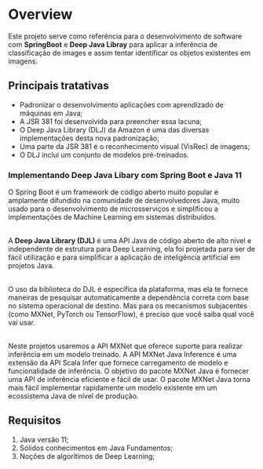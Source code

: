 # Overview

Este projeto serve como referência para o desenvolvimento de software com **SpringBoot** e **Deep Java Libray** para aplicar a inferência de classificação de images e assim tentar identificar os objetos 
existentes em imagens.

## Principais tratativas

- Padronizar o desenvolvimento aplicações com aprendizado de máquinas em Java;
- A JSR 381 foi desenvolvida para preencher essa lacuna;
- O Deep Java Library (DLJ) da Amazon é uma das diversas implementações desta nova padronização;
- Uma parte da JSR 381 é o reconhecimento visual (VisRec) de imagens;
- O DLJ inclui um conjunto de modelos pré-treinados.

### Implementando Deep Java Libary com Spring Boot e Java 11

O Spring Boot é um framework de código aberto muito popular e amplamente difundido na comunidade de desenvolvedores Java, muito usado para o desenvolvimento de microsserviços e simplificou a 
implementações de Machine Learning em sistemas distribuídos.
<br/><br/>

A **Deep Java Library (DJL)** é uma API Java de código aberto de alto nível e independente de estrutura para Deep Learning, ela foi projetada para ser de fácil utilização e para simplificar a aplicação de inteligência artificial em projetos Java.
<br/><br/>

O uso da biblioteca do DJL é específica da plataforma, mas ela te fornece maneiras de pesquisar automaticamente a dependência correta com base no sistema operacional de destino. Mas para os mecanismos subjacentes (como MXNet, PyTorch ou TensorFlow), é preciso que você saiba qual você vai usar. 
<br/><br/>

Neste projetos usaremos a API MXNet que oferece suporte para realizar inferência em um modelo treinado. A API MXNet Java Inference é uma extensão da API Scala Infer que fornece carregamento de modelo e funcionalidade de inferência. O objetivo do pacote MXNet Java é fornecer uma API de inferência eficiente e fácil de usar. O pacote MXNet Java torna mais fácil implementar rapidamente um modelo existente em um ecossistema Java de nível de produção.

## Requisitos
1. Java versão 11;
2. Sólidos conhecimentos em Java Fundamentos;
3. Noções de algorítimos de Deep Learning;


